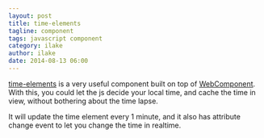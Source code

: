 ```yaml
---
layout: post
title: time-elements
tagline: component
tags: javascript component
category: ilake
author: ilake
date: 2014-08-13 06:00
---
```

[time-elements][1] is a very useful component built on top of [WebComponent][2].  With this, you could let the js decide your local time, and cache the time in view, without bothering about the time lapse.

It will update the time element every 1 minute, and it also has attribute change event to let you change the time in realtime.

[1]: https://github.com/github/time-elements
[2]: http://webcomponents.org/